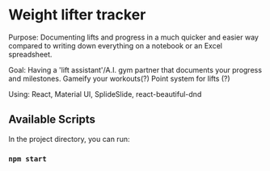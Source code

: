 # Weight lifter tracker

Purpose: Documenting lifts and progress in a much quicker and easier way compared to writing down everything on a notebook or an Excel spreadsheet.

Goal: Having a 'lift assistant'/A.I. gym partner that documents your progress and milestones. Gameify your workouts(?) Point system for lifts (?)

Using: React, Material UI, SplideSlide, react-beautiful-dnd

## Available Scripts

In the project directory, you can run:

### `npm start`
